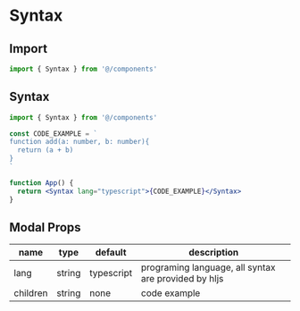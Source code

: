 # Syntax

## Import

```jsx
import { Syntax } from '@/components'
```

## Syntax

```jsx
import { Syntax } from '@/components'

const CODE_EXAMPLE = `
function add(a: number, b: number){
  return (a + b)
}
`

function App() {
  return <Syntax lang="typescript">{CODE_EXAMPLE}</Syntax>
}
```

## Modal Props

| name     | type   | default    | description                                          |
| -------- | ------ | ---------- | ---------------------------------------------------- |
| lang     | string | typescript | programing language, all syntax are provided by hljs |
| children | string | none       | code example                                         |
